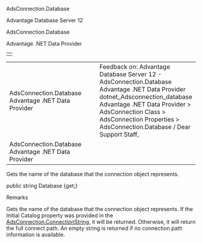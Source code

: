 AdsConnection.Database




Advantage Database Server 12  

AdsConnection.Database

Advantage .NET Data Provider

|  |
| --- |
|  |

|  |  |  |  |  |
| --- | --- | --- | --- | --- |
| AdsConnection.Database  Advantage .NET Data Provider |  |  | Feedback on: Advantage Database Server 12 - AdsConnection.Database Advantage .NET Data Provider dotnet\_Adsconnection\_database Advantage .NET Data Provider > AdsConnection Class > AdsConnection Properties > AdsConnection.Database / Dear Support Staff, |  |
| AdsConnection.Database  Advantage .NET Data Provider |  |  |  |  |

Gets the name of the database that the connection object represents.

public string Database {get;}

Remarks

Gets the name of the database that the connection object represents. If the Initial Catalog property was provided in the [AdsConnection.ConnectionString](dotnet_adsconnection_connectionstring.htm), it will be returned. Otherwise, it will return the full connect path. An empty string is returned if no connection path information is available.